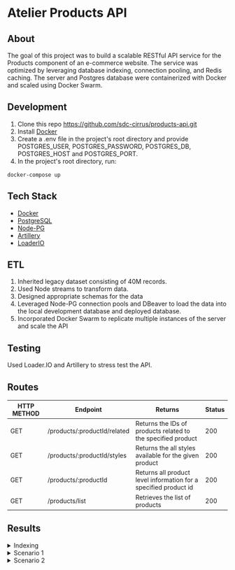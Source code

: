 # Atelier Products API

## About
The goal of this project was to build a scalable RESTful API service for the Products component of an e-commerce website. The service was optimized by leveraging database indexing, connection pooling, and Redis caching. The server and Postgres database were containerized with Docker and scaled using Docker Swarm. 

## Development
1. Clone this repo https://github.com/sdc-cirrus/products-api.git
2. Install [Docker](https://www.docker.com/products/docker-desktop)
3. Create a .env file in the project's root directory and provide POSTGRES_USER, POSTGRES_PASSWORD, POSTGRES_DB, POSTGRES_HOST and POSTGRES_PORT.
4. In the project's root directory, run:
```
docker-compose up
```
## Tech Stack
- [Docker](https://www.docker.com/)
- [PostgreSQL](https://www.postgresql.org/)
- [Node-PG](https://node-postgres.com/)
- [Artillery](https://artillery.io/)
- [LoaderIO](https://loader.io/)

## ETL
1. Inherited legacy dataset consisting of 40M records.
2. Used Node streams to transform data.
3. Designed appropriate schemas for the data
4. Leveraged Node-PG connection pools and DBeaver to load the data into the local development database and deployed database.
5. Incorporated Docker Swarm to replicate multiple instances of the server and scale the API

## Testing
Used Loader.IO and Artillery to stress test the API. 

## Routes

| HTTP METHOD  | Endpoint                    | Returns                                                                    | Status |
|--------------|-----------------------------|----------------------------------------------------------------------------|--------|
| GET          | /products/:productId/related| Returns the IDs of products related to the specified product               | 200    |
| GET          | /products/:productId/styles | Returns the all styles available for the given product                     | 200    |
| GET          | /products/:productId        | Returns all product level information for a specified product id           | 200    |
| GET          | /products/list              | Retrieves the list of products                                             | 200    |

## Results
<details>
  <summary>Indexing</summary>

![](results/index.png)
</details>
<details>
  <summary>Scenario 1</summary>
<br>500 Requests Per Second for 1 Minute
<br>GET /products/6/styles

#### No Redis Caching
![](results/atelier-500.png)

#### With Redis Caching
![](results/atelier-500-redis.png)
</details>

<details>
  <summary>Scenario 2</summary>
<br>1000 Requests Per Second for 1 Minute
<br>GET /products/6/styles

#### No Redis Caching
![](results/atelier-1000.png)

#### With Redis Caching
![](results/atelier-1000-redis.png)
</details>

